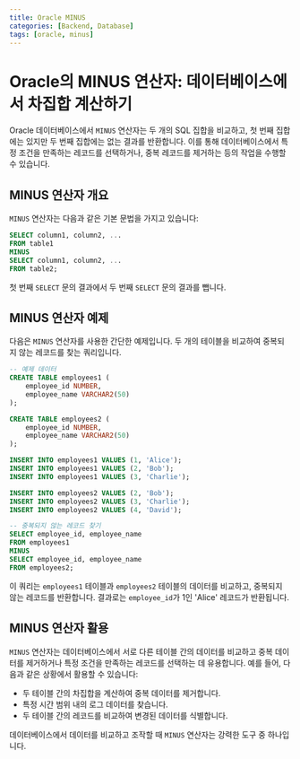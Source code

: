 ```yaml
---
title: Oracle MINUS
categories: [Backend, Database]
tags: [oracle, minus]
---
```


# Oracle의 MINUS 연산자: 데이터베이스에서 차집합 계산하기

Oracle 데이터베이스에서 `MINUS` 연산자는 두 개의 SQL 집합을 비교하고, 첫 번째 집합에는 있지만 두 번째 집합에는 없는 결과를 반환합니다. 이를 통해 데이터베이스에서 특정 조건을 만족하는 레코드를 선택하거나, 중복 레코드를 제거하는 등의 작업을 수행할 수 있습니다.

## MINUS 연산자 개요

`MINUS` 연산자는 다음과 같은 기본 문법을 가지고 있습니다:

```sql
SELECT column1, column2, ...
FROM table1
MINUS
SELECT column1, column2, ...
FROM table2;
```

첫 번째 `SELECT` 문의 결과에서 두 번째 `SELECT` 문의 결과를 뺍니다.

## MINUS 연산자 예제

다음은 `MINUS` 연산자를 사용한 간단한 예제입니다. 두 개의 테이블을 비교하여 중복되지 않는 레코드를 찾는 쿼리입니다.

```sql
-- 예제 데이터
CREATE TABLE employees1 (
    employee_id NUMBER,
    employee_name VARCHAR2(50)
);

CREATE TABLE employees2 (
    employee_id NUMBER,
    employee_name VARCHAR2(50)
);

INSERT INTO employees1 VALUES (1, 'Alice');
INSERT INTO employees1 VALUES (2, 'Bob');
INSERT INTO employees1 VALUES (3, 'Charlie');

INSERT INTO employees2 VALUES (2, 'Bob');
INSERT INTO employees2 VALUES (3, 'Charlie');
INSERT INTO employees2 VALUES (4, 'David');

-- 중복되지 않는 레코드 찾기
SELECT employee_id, employee_name
FROM employees1
MINUS
SELECT employee_id, employee_name
FROM employees2;
```

이 쿼리는 `employees1` 테이블과 `employees2` 테이블의 데이터를 비교하고, 중복되지 않는 레코드를 반환합니다. 결과로는 `employee_id`가 1인 'Alice' 레코드가 반환됩니다.

## MINUS 연산자 활용

`MINUS` 연산자는 데이터베이스에서 서로 다른 테이블 간의 데이터를 비교하고 중복 데이터를 제거하거나 특정 조건을 만족하는 레코드를 선택하는 데 유용합니다. 예를 들어, 다음과 같은 상황에서 활용할 수 있습니다:

- 두 테이블 간의 차집합을 계산하여 중복 데이터를 제거합니다.
- 특정 시간 범위 내의 로그 데이터를 찾습니다.
- 두 테이블 간의 레코드를 비교하여 변경된 데이터를 식별합니다.

데이터베이스에서 데이터를 비교하고 조작할 때 `MINUS` 연산자는 강력한 도구 중 하나입니다.
